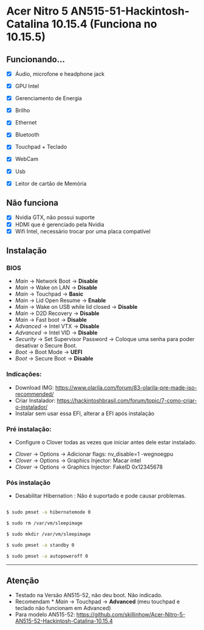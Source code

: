 # Acer Nitro 5 AN515-51-Hackintosh-Catalina 10.15.4 (Funciona no 10.15.5)

## Funcionando...
 - [x] Áudio, microfone e headphone jack
 - [x] GPU Intel
 - [x] Gerenciamento de Energia
 - [x] Brilho
 - [x] Ethernet
 - [x] Bluetooth
 - [x] Touchpad + Teclado
 - [x] WebCam
 - [x] Usb
 - [x] Leitor de cartão de Memória


 ## Não funciona
 - [x] Nvidia GTX, não possui suporte
 - [x] HDMI que é gerenciado pela Nvidia
 - [x] Wifi Intel, necessário trocar por uma placa compatível
 
## Instalação
 
 ### BIOS
* *Main* → Network Boot → **Disable**
* *Main* → Wake on LAN → **Disable**
* *Main* → Touchpad → **Basic**
* *Main* → Lid Open Resume → **Enable**
* *Main* → Wake on USB while lid closed → **Disable**
* *Main* → D2D Recovery → **Disable**
* *Main* → Fast boot → **Disable**
* *Advanced* → Intel VTX → **Disable**
* *Advanced* → Intel VID → **Disable**
* *Security* → Set Supervisor Password → Coloque uma senha para poder desativar o Secure Boot.
* *Boot* → Boot Mode → **UEFI**
* *Boot* → Secure Boot → **Disable**

### Indicações:

- Download IMG: https://www.olarila.com/forum/83-olarila-pre-made-iso-recommended/
- Criar Instalador: https://hackintoshbrasil.com/forum/topic/7-como-criar-o-instalador/
- Instalar sem usar essa EFI, alterar a EFI após instalação

### Pré instalação:
- Configure o Clover todas as vezes que iniciar antes dele estar instalado.

* *Clover* → Options → Adicionar flags: nv_disable=1 -wegnoegpu
* *Clover* → Options → Graphics Injector: Macar intel
* *Clover* → Options → Graphics Injector: FakeID 0x12345678

### Pós instalação

- Desabilitar Hibernation : Não é suportado e pode causar problemas.

```sh

$ sudo pmset -a hibernatemode 0

$ sudo rm /var/vm/sleepimage

$ sudo mkdir /var/vm/sleepimage

$ sudo pmset -a standby 0

$ sudo pmset -a autopoweroff 0

```

---

## Atenção

- Testado na Versão AN515-52, não deu boot. Não indicado.
- Recomendam * *Main* → Touchpad → **Advanced** (meu touchpad e teclado não funcionam em Advanced)
- Para modelo AN515-52: https://github.com/skillinhow/Acer-Nitro-5-AN515-52-Hackintosh-Catalina-10.15.4
